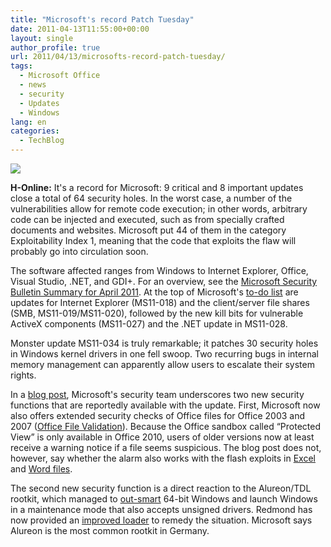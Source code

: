 ```yaml
---
title: "Microsoft's record Patch Tuesday"
date: 2011-04-13T11:55:00+00:00
layout: single
author_profile: true
url: 2011/04/13/microsofts-record-patch-tuesday/
tags:
  - Microsoft Office
  - news
  - security
  - Updates
  - Windows
lang: en
categories: 
  - TechBlog
---
```

[![](http://1.bp.blogspot.com/-pyjVS2sbwzo/TaWIDgAvIzI/AAAAAAAAD1E/ePtruraFe4o/s1600/windows+update.jpg)](http://1.bp.blogspot.com/-pyjVS2sbwzo/TaWIDgAvIzI/AAAAAAAAD1E/ePtruraFe4o/s1600/windows+update.jpg)

**H-Online:** It's a record for Microsoft: 9 critical and 8 important updates close a total of 64 security holes. In the worst case, a number of the vulnerabilities allow for remote code execution; in other words, arbitrary code can be injected and executed, such as from specially crafted documents and websites. Microsoft put 44 of them in the category Exploitability Index 1, meaning that the code that exploits the flaw will probably go into circulation soon.

The software affected ranges from Windows to Internet Explorer, Office, Visual Studio, .NET, and GDI+. For an overview, see the [Microsoft Security Bulletin Summary for April 2011](http://www.microsoft.com/technet/security/bulletin/ms11-apr.mspx). At the top of Microsoft's [to-do list](http://blogs.technet.com/cfs-filesystemfile.ashx/__key/CommunityServer-Blogs-Components-WeblogFiles/00-00-00-45-71/0245.Bulletin-Deployment-Priority.png) are updates for Internet Explorer (MS11-018) and the client/server file shares (SMB, MS11-019/MS11-020), followed by the new kill bits for vulnerable ActiveX components (MS11-027) and the .NET update in MS11-028.

Monster update MS11-034 is truly remarkable; it patches 30 security holes in Windows kernel drivers in one fell swoop. Two recurring bugs in internal memory management can apparently allow users to escalate their system rights.

In a [blog post](http://blogs.technet.com/b/msrc/archive/2011/04/12/april-2011-security-bulletin-release.aspx), Microsoft's security team underscores two new security functions that are reportedly available with the update. First, Microsoft now also offers extended security checks of Office files for Office 2003 and 2007 ([Office File Validation](http://www.microsoft.com/technet/security/advisory/2501584.mspx)). Because the Office sandbox called “Protected View” is only available in Office 2010, users of older versions now at least receive a warning notice if a file seems suspicious. The blog post does not, however, say whether the alarm also works with the flash exploits in [Excel](http://www.h-online.com/news/item/Adobe-warns-of-zero-day-vulnerability-in-Flash-and-Reader-1208184.html) and [Word files](http://www.h-online.com/news/item/New-zero-day-for-Flash-Player-1226267.html).

The second new security function is a direct reaction to the Alureon/TDL rootkit, which managed to [out-smart](http://www.h-online.com/news/item/Rootkit-able-to-bypass-kernel-protection-and-driver-signing-in-64-bit-Windows-1137225.html) 64-bit Windows and launch Windows in a maintenance mode that also accepts unsigned drivers. Redmond has now provided an [improved loader](http://www.microsoft.com/technet/security/advisory/2506014.mspx) to remedy the situation. Microsoft says Alureon is the most common rootkit in Germany.